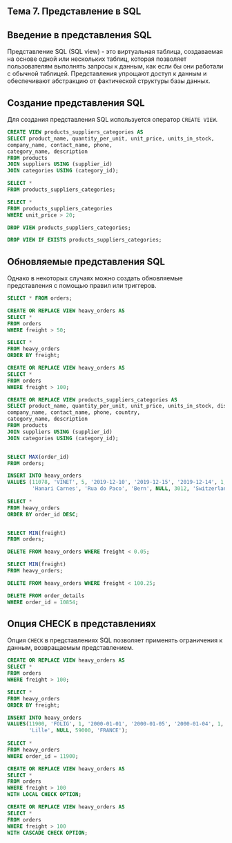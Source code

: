 ## Тема 7. Представление  в SQL

## Введение в представления SQL

Представление SQL (SQL view) - это виртуальная таблица, создаваемая на основе одной или нескольких таблиц, которая позволяет пользователям выполнять запросы к данным, как если бы они работали с обычной таблицей. Представления упрощают доступ к данным и обеспечивают абстракцию от фактической структуры базы данных.

## Создание представления SQL

Для создания представления SQL используется оператор `CREATE VIEW`. 

```sql
CREATE VIEW products_suppliers_categories AS
SELECT product_name, quantity_per_unit, unit_price, units_in_stock,
company_name, contact_name, phone,
category_name, description
FROM products
JOIN suppliers USING (supplier_id)
JOIN categories USING (category_id);

SELECT *
FROM products_suppliers_categories;

SELECT *
FROM products_suppliers_categories
WHERE unit_price > 20;

DROP VIEW products_suppliers_categories;

DROP VIEW IF EXISTS products_suppliers_categories;
```

## Обновляемые представления SQL

Однако в некоторых случаях можно создать обновляемые представления с помощью правил или триггеров.

```sql
SELECT * FROM orders;

CREATE OR REPLACE VIEW heavy_orders AS
SELECT * 
FROM orders
WHERE freight > 50;

SELECT * 
FROM heavy_orders
ORDER BY freight;

CREATE OR REPLACE VIEW heavy_orders AS
SELECT * 
FROM orders
WHERE freight > 100;

CREATE OR REPLACE VIEW products_suppliers_categories AS
SELECT product_name, quantity_per_unit, unit_price, units_in_stock, discontinued,
company_name, contact_name, phone, country,
category_name, description
FROM products
JOIN suppliers USING (supplier_id)
JOIN categories USING (category_id);


SELECT MAX(order_id)
FROM orders;

INSERT INTO heavy_orders
VALUES (11078, 'VINET', 5, '2019-12-10', '2019-12-15', '2019-12-14', 1, 120, 
		'Hanari Carnes', 'Rua do Paco', 'Bern', NULL, 3012, 'Switzerland');
		
SELECT * 
FROM heavy_orders
ORDER BY order_id DESC;


SELECT MIN(freight)
FROM orders;

DELETE FROM heavy_orders WHERE freight < 0.05;

SELECT MIN(freight)
FROM heavy_orders;

DELETE FROM heavy_orders WHERE freight < 100.25;

DELETE FROM order_details
WHERE order_id = 10854;
```


## Опция CHECK в представлениях

Опция `CHECK` в представлениях SQL позволяет применять ограничения к данным, возвращаемым представлением.

```sql
CREATE OR REPLACE VIEW heavy_orders AS
SELECT * 
FROM orders
WHERE freight > 100;

SELECT *
FROM heavy_orders
ORDER BY freight;

INSERT INTO heavy_orders
VALUES(11900, 'FOLIG', 1, '2000-01-01', '2000-01-05', '2000-01-04', 1, 80, 'Folies gourmandes', '184, chaussee de Tournai',
	   'Lille', NULL, 59000, 'FRANCE');
	   
SELECT *
FROM heavy_orders
WHERE order_id = 11900;

CREATE OR REPLACE VIEW heavy_orders AS
SELECT * 
FROM orders
WHERE freight > 100
WITH LOCAL CHECK OPTION;

CREATE OR REPLACE VIEW heavy_orders AS
SELECT * 
FROM orders
WHERE freight > 100
WITH CASCADE CHECK OPTION;
```